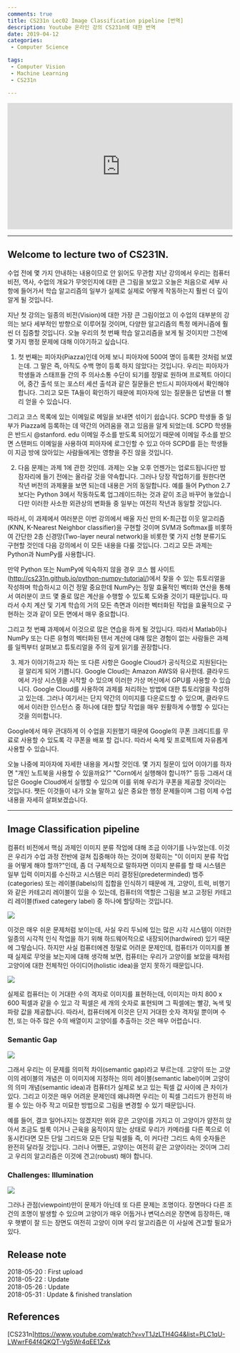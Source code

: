 ```yaml
---
comments: true
title: CS231n Lec02 Image Classification pipeline [번역]
description: Youtube 온라인 강의 CS231n에 대한 번역
date: 2019-04-12
categories:
 - Computer Science

tags:
 - Computer Vision
 - Machine Learning
 - CS231n

---
```


<style>.embed-container { position: relative; padding-bottom: 56.25%; height: 0; overflow: hidden; max-width: 100%; } .embed-container iframe, .embed-container object, .embed-container embed { position: absolute; top: 0; left: 0; width: 100%; height: 100%; }</style><div class='embed-container'><iframe src='https://www.youtube.com/embed/OoUX-nOEjG0' frameborder='0' allowfullscreen></iframe></div>

---

## Welcome to lecture two of CS231N.
수업 전에 몇 가지 안내하는 내용이므로 안 읽어도 무관함
지난 강의에서 우리는 컴퓨터 비전, 역사, 수업의 개요가 무엇인지에 대한 큰 그림을 보았고 오늘은 처음으로 세부 사항에 들어가서 학습 알고리즘의 일부가 실제로 실제로 어떻게 작동하는지 훨씬 더 깊이 알게 될 것입니다. 

지난 첫 강의는 일종의 비전(Vision)에 대한 가장 큰 그림이었고 이 수업의 대부분의 강의는 보다 세부적인 방향으로 이루어질 것이며, 다양한 알고리즘의 특정 메커니즘에 훨씬 더 집중할 것입니다. 오늘 우리의 첫 번째 학습 알고리즘을 보게 될 것이지만 그전에 몇 가지 행정 문제에 대해 이야기하고 싶습니다.

1. 첫 번째는 피아자(Piazza)인데
어제 보니 피아자에 500여 명이 등록한 것처럼 보였는데. 그 말은 즉, 아직도 수백 명이 등록 하지 않았다는 것입니다. 우리는 피아자가 학생들과 스태프들 간의 주 의사소통 수단이 되기를 정말로 원하며 프로젝트 아이디어, 중간 출석 또는 포스터 세션 출석과 같은 질문들은 반드시 피아자에서 확인해야 합니다. 그리고 모든 TA들이 확인하기 때문에 피아자에 있는 질문들은 답변을 더 빨리 얻을 수 있습니다.

그리고 코스 목록에 있는 이메일로 메일을 보내면 섞이기 쉽습니다. SCPD 학생들 중 일부가 Piazza에 등록하는 데 약간의 어려움을 겪고 있음을 알게 되었는데. SCPD 학생들은 반드시 @stanford. edu 이메일 주소를 받도록 되어있기 때문에 이메일 주소를 받으면 스탠퍼드 이메일을 사용하여 피아자에 로그인할 수 있고 아마 SCPD를 듣는 학생들이 지금 방에 앉아있는 사람들에게는 영향을 주진 않을 것입니다. 

2. 다음 문제는 과제 1에 관한 것인데.
과제는 오늘 오후 언젠가는 업로드됩니다만 밤 잠자리에 들기 전에는 올라갈 것을 약속합니다. 그러나 당장 작업하기를 원한다면 작년 버전의 과제물을 보면 되는데 내용은 거의 동일합니다. 예를 들어 Python 2.7보다는 Python 3에서 작동하도록 업그레이드하는 것과 같이 조금 바꾸어 놓았습니다만 이러한 사소한 외관상의 변화들 중 일부는 여전히 작년과 동일할 것입니다. 

따라서, 이 과제에서 여러분은 이번 강의에서 배울 자신 만의 K-최근접 이웃 알고리즘(KNN, K-Nearest Neighbor classifier)을 구현할 것이며 SVM과 Softmax를 비롯하여 간단한 2층 신경망(Two-layer neural network)을 비롯한 몇 가지 선형 분류기도 구현할 것인데 다음 강의에서 이 모든 내용을 다룰 것입니다. 그리고 모든 과제는 Python과 NumPy를 사용합니다. 

만약 Python 또는 NumPy에 익숙하지 않을 경우 코스 웹 사이트(http://cs231n.github.io/python-numpy-tutorial/)에서 찾을 수 있는 튜토리얼을 작성하며 학습하시고 이건 정말 중요한데 NumPy는 정말 효율적인 벡터화 연산을 통해서 여러분이 코드 몇 줄로 많은 계산을 수행할 수 있도록 도와줄 것이기 때문입니다. 따라서 수치 계산 및 기계 학습의 거의 모든 측면과 이러한 벡터화된 작업을 효율적으로 구현하는 것과 같이 모든 면에서 매우 중요합니다.

그리고 첫 번째 과제에서 이것으로 많은 연습을 하게 될 것입니다. 따라서 Matlab이나 NumPy 또는 다른 유형의 벡터화된 텐서 계산에 대해 많은 경험이 없는 사람들은 과제를 일찍부터 살펴보고 튜토리얼을 주의 깊게 읽기를 권장합니다.

3. 제가 이야기하고자 하는 또 다른 사항은 
Google Cloud가 공식적으로 지원된다는 걸 알리게 되어 기쁩니다. Google Cloud는 Amazon AWS와 유사한데. 클라우드에서 가상 시스템을 시작할 수 있으며 이러한 가상 머신에서 GPU를 사용할 수 있습니다. Google Cloud를 사용하여 과제를 처리하는 방법에 대한 튜토리얼을 작성하고 있는데. 그러나 여기서는 단지 약간의 이미지를 다운로드할 수 있으며, 클라우드에서 이러한 인스턴스 중 하나에 대한 할당 작업을 매우 원활하게 수행할 수 있다는 것을 의미합니다.

Google에서 매우 관대하게 이 수업을 지원했기 때문에 Google의 쿠폰 크레디트를 무료로 사용할 수 있도록 각 쿠폰을 배포 할 겁니다. 따라서 숙제 및 프로젝트에 자유롭게 사용할 수 있습니다.

오늘 나중에 피아자에 자세한 내용을 게시할 것인데. 몇 가지 질문이 있어 이야기를 하자면 "개인 노트북을 사용할 수 있을까요?" "Corn에서 실행해야 합니까?" 등등 그래서 대답은 Google Cloud에서 실행할 수 있으며 이를 위해 우리가 쿠폰을 제공할 것이라는 것입니다. 쨋든 이것들이 내가 오늘 말하고 싶은 중요한 행정 문제들이며 그럼 이제  수업내용을 자세히 살펴보겠습니다.

---
## Image Classification pipeline
컴퓨터 비전에서 핵심 과제인 이미지 분류 작업에 대해 조금 이야기를 나누었는데. 이것은 우리가 수업 과정 전반에 걸쳐 집중해야 하는 것이며 정확히는 "이 이미지 분류 작업을 어떻게 해야 할까?"인데, 좀 더 구체적으로 말하자면 이미지 분류를 할 때 시스템은 일부 입력 이미지를 수신하고 시스템은 미리 결정된(predeterminded) 범주(categories) 또는 레이블(labels)의 집합을 인식하기 때문에 개, 고양이, 트럭, 비행기와 같은 카테고리 레이블이 있을 수 있는데, 컴퓨터의 역할은 그림을 보고 고정된 카테고리 레이블(fixed categery label) 중 하나에 할당하는 것입니다.

![](https://img1.daumcdn.net/thumb/R1280x0/?scode=mtistory2&fname=https%3A%2F%2Fk.kakaocdn.net%2Fdn%2FbfOSod%2FbtquknG5dR9%2Foff8NYXT7TESx78pvFBWDK%2Fimg.jpg)

이것은 매우 쉬운 문제처럼 보이는데, 사실 우리 두뇌에 있는 많은 시각 시스템이 이러한 일종의 시각적 인식 작업을 하기 위해 하드웨어적으로 내장되어(hardwired) 있기 때문에 그렇습니다. 하지만 사실 컴퓨터에겐 정말로 어려운 문제인데, 컴퓨터가 이미지를 볼 때 실제로 무엇을 보는지에 대해 생각해 보면, 컴퓨터는 우리가 고양이를 보았을 때처럼 고양이에 대한 전체적인 아이디어(holistic idea)을 얻지 못하기 때문입니다.

![](https://img1.daumcdn.net/thumb/R1280x0/?scode=mtistory2&fname=https%3A%2F%2Fk.kakaocdn.net%2Fdn%2FdIGj6I%2FbtquvObCIXb%2FAnGrdLiBMcCk90UDCokoa1%2Fimg.png)

실제로 컴퓨터는 이 거대한 수의 격자로 이미지를 표현하는데, 이미지는 마치 800 x 600 픽셀과 같을 수 있고 각 픽셀은 세 개의 숫자로 표현되며 그 픽셀에는 빨강, 녹색 및 파랑 값을 제공합니다. 따라서, 컴퓨터에게 이것은 단지 거대한 숫자 격자일 뿐이며 수천, 또는 아주 많은 수의 배열이지 고양이를 추출하는 것은 매우 어렵습니다.

### Semantic Gap

![](https://img1.daumcdn.net/thumb/R1280x0/?scode=mtistory2&fname=https%3A%2F%2Fk.kakaocdn.net%2Fdn%2F4npT7%2Fbtquy1a6Pnl%2FmpgLgtJEclPcvoWAK36Yx1%2Fimg.jpg)

그래서 우리는 이 문제를 의미적 차이(semantic gap)라고 부르는데. 고양이 또는 고양이의 레이블의 개념은 이 이미지에 지정하는 의미 레이블(semantic label)이며 고양이의 의미 개념(semantic idea)과 컴퓨터가 실제로 보고 있는 픽셀 값 사이에 큰 차이가 있다. 그리고 이것은 매우 어려운 문제인데 왜냐하면 우리는 이 픽셀 그리드가 완전히 바뀔 수 있는 아주 작고 미묘한 방법으로 그림을 변경할 수 있기 때문입니다.

예를 들어, 결코 일어나지는 않겠지만 위와 같은 고양이를 가지고 이 고양이가 얌전히 앉아서 조금도 씰룩 이거나 근육을 움직이지 않는 상태로 우리가 카메라를 다른 쪽으로 이동시킨다면 모든 단일 그리드와 모든 단일 픽셀들 즉, 이 커다란 그리드 속의 숫자들은 완전히 달라질 것입니다. 그러나 어쨌든, 고양이는 여전히 같은 고양이라는 것이며 그리고 우리의 알고리즘은 이것에 견고(robust) 해야 합니다.

### Challenges: Illumination
![](https://img1.daumcdn.net/thumb/R1280x0/?scode=mtistory2&fname=https%3A%2F%2Fk.kakaocdn.net%2Fdn%2Fcmooec%2FbtquuJ4hIgk%2F9EvxkUhYVrNx1htjqWOK10%2Fimg.jpg)

그러나 관점(viewpoint)만이 문제가 아닌데 또 다른 문제는 조명이다. 장면마다 다른 조건의 조명이 발생할 수 있으며 고양이가 매우 어둡거나 변덕스러운 장면에 등장하든, 매우 햇볕이 잘 드는 장면도 여전히 ​​고양이 이며 우리 알고리즘은 이 사실에 견고할 필요가 있다.

## Release note
2018-05-20 : First upload  
2018-05-22 : Update  
2018-05-26 : Update  
2018-05-31 : Update & finished translation


## References
[CS231n]<https://www.youtube.com/watch?v=vT1JzLTH4G4&list=PLC1qU-LWwrF64f4QKQT-Vg5Wr4qEE1Zxk>